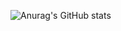 ![Anurag's GitHub stats](https://github-readme-stats.vercel.app/api?username=DiogoGomesOH&show_icons=true&theme=radical)
